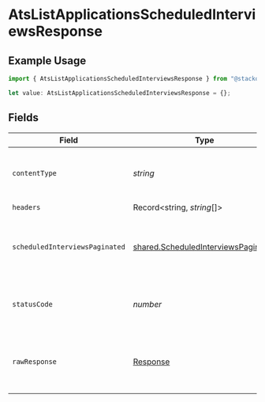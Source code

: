 # AtsListApplicationsScheduledInterviewsResponse

## Example Usage

```typescript
import { AtsListApplicationsScheduledInterviewsResponse } from "@stackone/stackone-client-ts/sdk/models/operations";

let value: AtsListApplicationsScheduledInterviewsResponse = {};
```

## Fields

| Field                                                                                             | Type                                                                                              | Required                                                                                          | Description                                                                                       |
| ------------------------------------------------------------------------------------------------- | ------------------------------------------------------------------------------------------------- | ------------------------------------------------------------------------------------------------- | ------------------------------------------------------------------------------------------------- |
| `contentType`                                                                                     | *string*                                                                                          | :heavy_check_mark:                                                                                | HTTP response content type for this operation                                                     |
| `headers`                                                                                         | Record<string, *string*[]>                                                                        | :heavy_check_mark:                                                                                | N/A                                                                                               |
| `scheduledInterviewsPaginated`                                                                    | [shared.ScheduledInterviewsPaginated](../../../sdk/models/shared/scheduledinterviewspaginated.md) | :heavy_minus_sign:                                                                                | The list of applications scheduled interviews was retrieved.                                      |
| `statusCode`                                                                                      | *number*                                                                                          | :heavy_check_mark:                                                                                | HTTP response status code for this operation                                                      |
| `rawResponse`                                                                                     | [Response](https://developer.mozilla.org/en-US/docs/Web/API/Response)                             | :heavy_check_mark:                                                                                | Raw HTTP response; suitable for custom response parsing                                           |
